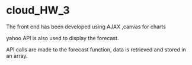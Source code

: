 # cloud_HW_3
The front end has been developed using AJAX ,canvas for charts

yahoo API is also used to display the forecast.

API calls are made to the forecast function, data is retrieved and stored in an array.
